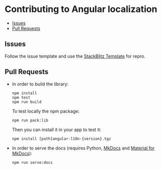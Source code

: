 # Contributing to Angular localization

 - [Issues](#issue)
 - [Pull Requests](#pr)

## <a name="issue"></a> Issues
Follow the issue template and use the [StackBlitz Template](https://stackblitz.com/edit/angular-l10n) for repro.

## <a name="pr"></a> Pull Requests
- In order to build the library:
    ```Shell
    npm install
    npm test
    npm run build
    ```
    To test locally the npm package:
    ```Shell
    npm run pack:lib
    ```
    Then you can install it in your app to test it:
    ```Shell
    npm install [path]angular-l10n-{version}.tgz
    ```

- In order to serve the docs (requires Python, [MkDocs](http://www.mkdocs.org/) and [Material for MkDocs](https://squidfunk.github.io/mkdocs-material/)):
    ```Shell
    npm run serve:docs
    ```
